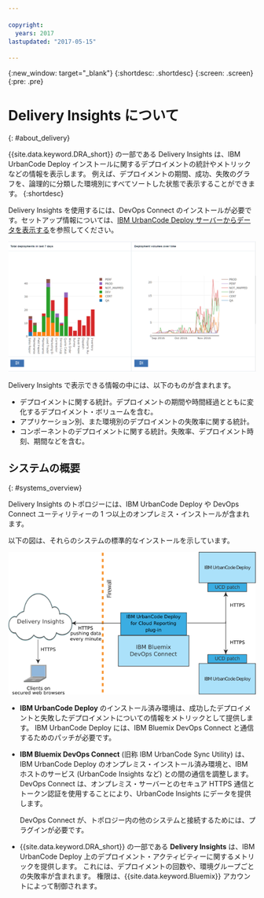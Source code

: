 ```yaml
---

copyright:
  years: 2017
lastupdated: "2017-05-15"

---
```


{:new_window: target="_blank"}
{:shortdesc: .shortdesc}
{:screen: .screen}
{:pre: .pre}

# Delivery Insights について
{: #about_delivery}

{{site.data.keyword.DRA_short}} の一部である Delivery Insights は、IBM UrbanCode Deploy インストールに関するデプロイメントの統計やメトリックなどの情報を表示します。
例えば、デプロイメントの期間、成功、失敗のグラフを、論理的に分類した環境別にすべてソートした状態で表示することができます。
{:shortdesc}

Delivery Insights を使用するには、DevOps Connect のインストールが必要です。セットアップ情報については、[IBM UrbanCode Deploy サーバーからデータを表示する](uc_insights_connect_ucd.html)を参照してください。

![UrbanCode Insights デモ・データからの 2 つのグラフ](images/uc_insights_demo_data.gif)

Delivery Insights で表示できる情報の中には、以下のものが含まれます。


- デプロイメントに関する統計。デプロイメントの期間や時間経過とともに変化するデプロイメント・ボリュームを含む。
- アプリケーション別、また環境別のデプロイメントの失敗率に関する統計。
- コンポーネントのデプロイメントに関する統計。失敗率、デプロイメント時刻、期間などを含む。

## システムの概要
{: #systems_overview}

Delivery Insights のトポロジーには、IBM UrbanCode Deploy や DevOps Connect ユーティリティーの 1 つ以上のオンプレミス・インストールが含まれます。<!-- (and optionally IBM UrbanCode Release) -->


以下の図は、それらのシステムの標準的なインストールを示しています。


![UrbanCode Insights のトポロジーの概要 (カスタマー・オンプレミス・システムと IBM Cloud Services を含む)](images/uc_insights_overview_topology_multi_ucd.png)

- **IBM UrbanCode Deploy** のインストール済み環境は、成功したデプロイメントと失敗したデプロイメントについての情報をメトリックとして提供します。
IBM UrbanCode Deploy には、IBM Bluemix DevOps Connect と通信するためのパッチが必要です。


<!--
- **IBM UrbanCode Release** is an optional part of the topology. You can use the environment mappings in IBM UrbanCode Release to set logical environments for reports.

-->

- **IBM Bluemix DevOps Connect** (旧称 IBM UrbanCode Sync Utility) は、IBM UrbanCode Deploy のオンプレミス・インストール済み環境と、IBM ホストのサービス (UrbanCode Insights など) との間の通信を調整します。<!-- and IBM UrbanCode Release -->
DevOps Connect は、オンプレミス・サーバーとのセキュア HTTPS 通信とトークン認証を使用することにより、UrbanCode Insights にデータを提供します。


  DevOps Connect が、トポロジー内の他のシステムと接続するためには、プラグインが必要です。


- {{site.data.keyword.DRA_short}} の一部である **Delivery Insights** は、IBM UrbanCode Deploy 上のデプロイメント・アクティビティーに関するメトリックを提供します。
これには、デプロイメントの回数や、環境グループごとの失敗率が含まれます。
権限は、{{site.data.keyword.Bluemix}} アカウントによって制御されます。

